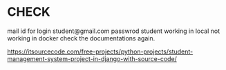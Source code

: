 <h1> CHECK</h1>
mail id for login student@gmail.com
passwrod student
working in local
not working in docker check the documentations again.

https://itsourcecode.com/free-projects/python-projects/student-management-system-project-in-django-with-source-code/